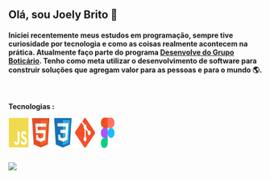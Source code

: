 ## Olá, sou Joely Brito 🥰

#### Iniciei recentemente meus estudos em programação, sempre tive curiosidade por tecnologia e como as coisas realmente acontecem na prática. Atualmente faço parte do programa <a href="https://desenvolve.grupoboticario.com.br/" target="_blank">Desenvolve do Grupo Boticário</a>. Tenho como meta utilizar o desenvolvimento de software para construir soluções que agregam valor para as pessoas e para o mundo 🌎.


<div style="display: inline_block"><br>
  <p><b>Tecnologias :</b></p>
  <img align="center" alt="Rafa-Js" height="60" width="40" src="https://raw.githubusercontent.com/devicons/devicon/master/icons/javascript/javascript-plain.svg">
  <img align="center" alt="Rafa-HTML" height="60" width="40" src="https://raw.githubusercontent.com/devicons/devicon/master/icons/html5/html5-original.svg">
  <img align="center" alt="Rafa-HTML" height="60" width="40" src="https://raw.githubusercontent.com/devicons/devicon/master/icons/css3/css3-original.svg">
  <img align="center" alt="Rafa-HTML" height="60" width="40" src="https://raw.githubusercontent.com/devicons/devicon/master/icons/git/git-original.svg">
  <img align="center" alt="Rafa-HTML" height="60" width="40" src="https://raw.githubusercontent.com/devicons/devicon/master/icons/figma/figma-original.svg">
</div>

##

<div> 
  <a href="https://www.linkedin.com/in/joely-brito/" target="_blank"><img src="https://img.shields.io/badge/-LinkedIn-%230077B5?style=for-the-badge&logo=linkedin&logoColor=white" target="_blank"></a> 
 
</div>


<!---
Joely-Brito/Joely-Brito is a ✨ special ✨ repository because its `README.md` (this file) appears on your GitHub profile.
You can click the Preview link to take a look at your changes.
--->
